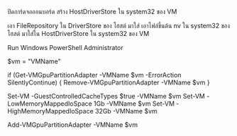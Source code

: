 ปิดการ์ดจอออนบอร์ด
สร้าง HostDriverStore ใน system32 ของ VM

เอา FileRepository ใน  DriverStore ของ โฮสต์ มาใส่
เอาไฟล์ขึ้นต้น nv ใน system32 ของ โฮสต์ มาใส่ใน HostDriverStore ใน system32 ของ VM

Run Windows PowerShell Administrator

$vm = "VMName"

if (Get-VMGpuPartitionAdapter -VMName $vm -ErrorAction SilentlyContinue) {
        Remove-VMGpuPartitionAdapter -VMName $vm
}

Set-VM -GuestControlledCacheTypes $true -VMName $vm
Set-VM -LowMemoryMappedIoSpace 1Gb -VMName $vm
Set-VM -HighMemoryMappedIoSpace 32Gb -VMName $vm

Add-VMGpuPartitionAdapter -VMName $vm
